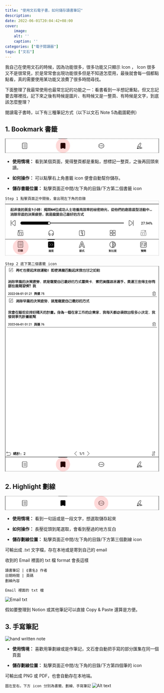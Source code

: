 ```yaml
---
title: "使用文石電子書，如何儲存讀書筆記"
description: 
date: 2022-06-01T20:04:42+08:00
cover:
    image:  
    alt: ''
    caption: ''
categories: ["電子閱讀器"]
tags: ["文石"]
---
```


我自己在使用文石的時候，因為功能很多，很多功能又只顯示 Icon ， Icon 很多又不是很常見，於是常常會出現功能很多但是不知道怎麼用，最後就會每一個都點點看，真的需要使用某功能又浪費了很多時間尋找。

下面整理了我最常使用也最常忘記的功能之一：看書看到一半想記重點，但又忘記要去哪裡找，記下來之後有時候是圖片、有時候又是一整頁、有時候是文字，到底該怎麼整理？

閱讀電子書時，以下有三種筆記方式（以下以文石 Note 5為截圖範例）

## 1. Bookmark 書籤

![Bookmark 書籤](01_bookmark.png)

- **使用情境：** 看到某個頁面，覺得整頁都是重點，想標記一整頁，之後再回頭來讀。

- **如何操作：** 可以點擊右上角書籤 icon 便會自動幫你儲存。

- **儲存書籤位置：** 點擊頁面正中間/左下角的目錄/下方第二個書籤 icon


`Step 1 點擊頁面正中間後，會出現左下角的目錄`
![目錄](02_step1.png)

`Step 2 底下第二個書籤 icon`
![bookmark icon](03_step2.png)

## 2. Highlight 劃線

![Highlight 劃線](04_highlight.png)

- **使用情境：** 看到一句話或是一段文字，想選取儲存起來

- **如何操作：** 長壓從頭到尾選取，會看到壓過的地方反白

- **儲存劃線位置：** 點擊頁面正中間/左下角的目錄/下方第三個劃線 icon

可輸出成 .txt 文字檔，存在本地或是寄到自己的 email

收到的 Email 裡面的 txt 檔 format 會長這樣

```
讀書筆記 | ⟪書名⟫ 作者 
日期時間 | 頁碼
劃線內容
```

```Email 裡面的 txt 檔```

![Email txt](05_email.png)

假如要整理到 Notion 或其他筆記可以直接 Copy & Paste 還算是方便。

## 3. 手寫筆記
![hand written note](06_hand.png)

- **使用情境：** 喜歡用筆劃線或是作筆記，文石會自動把手寫的部分匯集在同一個頁面

- **儲存劃線位置：** 點擊頁面正中間/左下角的目錄/下方第四個筆的 icon

可輸出成 PNG 或 PDF，也會自動存在本地端。

`圖左至右，下方 icon 分別為書籤、劃線、手寫筆記`
![Alt text](07.png)
